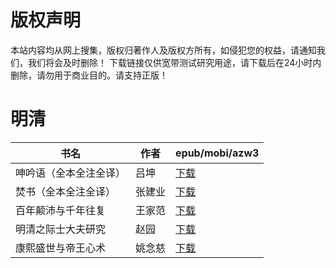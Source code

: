 # 版权声明

本站内容均从网上搜集，版权归著作人及版权方所有，如侵犯您的权益，请通知我们，我们将会及时删除！ 下载链接仅供宽带测试研究用途，请下载后在24小时内删除，请勿用于商业目的。请支持正版！

# 明清

| 书名 | 作者 | epub/mobi/azw3 |
| --- | --- | --- |
| 呻吟语（全本全注全译） | 吕坤 | [下载](https://url89.ctfile.com/f/31084289-1356983950-8bba17?p=8866) |
| 焚书（全本全注全译） | 张建业 | [下载](https://url89.ctfile.com/f/31084289-1357048288-6fa2cb?p=8866) |
| 百年颠沛与千年往复 | 王家范 | [下载](https://url89.ctfile.com/f/31084289-1357027825-d31c6f?p=8866) |
| 明清之际士大夫研究 | 赵园 | [下载](https://url89.ctfile.com/f/31084289-1357023301-4261b5?p=8866) |
| 康熙盛世与帝王心术 | 姚念慈 | [下载](https://url89.ctfile.com/f/31084289-1357017247-df3930?p=8866) |
